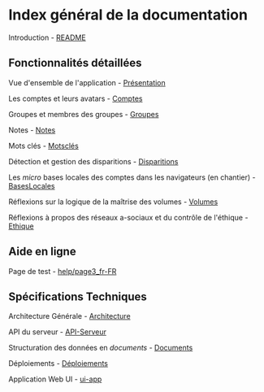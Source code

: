 # Index général de la documentation

Introduction - [README](./README.md)

## Fonctionnalités détaillées

Vue d'ensemble de l'application - [Présentation](appli/Présentation.md)

Les comptes et leurs avatars - [Comptes](appli/Comptes.md)

Groupes et membres des groupes - [Groupes](appli/Groupes.md)

Notes - [Notes](appli/Notes.md)

Mots clés - [Motsclés](appli/Motsclés.md)

Détection et gestion des disparitions - [Disparitions](appli/Disparitions.md)

Les _micro_ bases locales des comptes dans les navigateurs (en chantier) - [BasesLocales](appli/BasesLocales.md)

Réflexions sur la logique de la maîtrise des volumes - [Volumes](appli/Volumes.md)

Réflexions à propos des réseaux a-sociaux et du contrôle de l'éthique - [Ethique](appli/Ethique.md)

## Aide en ligne

Page de test - [help/page3_fr-FR](./help/page3_fr-FR.md)

## Spécifications Techniques

Architecture Générale - [Architecture](tech/Architecture.md)

API du serveur - [API-Serveur](tech/API-Serveur.md)

Structuration des données en _documents_ - [Documents](tech/Documents.md)

Déploiements - [Déploiements](tech/Déploiements.md)

Application Web UI - [ui-app](tech/ui-app.md)
